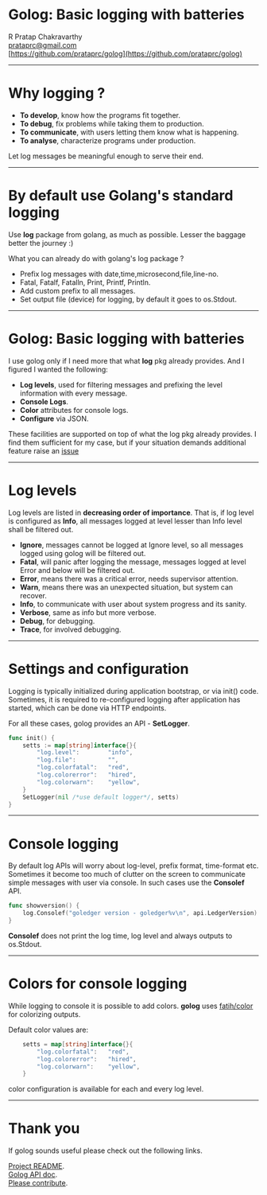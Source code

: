 Golog: Basic logging with batteries
===================================

R Pratap Chakravarthy <br/>
prataprc@gmail.com <br/>
[https://github.com/prataprc/golog](https://github.com/prataprc/golog)

---

Why logging ?
=============

- **To develop**, know how the programs fit together.
- **To debug**, fix problems while taking them to production.
- **To communicate**, with users letting them know what is happening.
- **To analyse**, characterize programs under production.

Let log messages be meaningful enough to serve their end.

---

By default use Golang's standard logging
========================================

Use __log__ package from golang, as much as possible. Lesser the
baggage better the journey :)

What you can already do with golang's log package ?

- Prefix log messages with date,time,microsecond,file,line-no.
- Fatal, Fatalf, Fatalln, Print, Printf, Println.
- Add custom prefix to all messages.
- Set output file (device) for logging, by default it goes to os.Stdout.

---

Golog: Basic logging with batteries
===================================

I use golog only if I need more that what __log__ pkg already provides.
And I figured I wanted the following:

- **Log levels**, used for filtering messages and prefixing the level
information with every message.
- **Console Logs**.
- **Color**  attributes for console logs.
- **Configure** via JSON.

These facilities are supported on top of what the log pkg already
provides. I find them sufficient for my case, but if your situation
demands additional feature raise an
[issue](http://github.com/prataprc/golog/issues)

---

Log levels
==========

Log levels are listed in __decreasing order of importance__. That is,
if log level is configured as __Info__, all messages logged at level lesser
than Info level shall be filtered out.

- **Ignore**, messages cannot be logged at Ignore level, so all messages
logged using golog will be filtered out.
- **Fatal**, will panic after logging the message, messages logged at level
Error and below will be filtered out.
- **Error**, means there was a critical error, needs supervisor attention.
- **Warn**, means there was an unexpected situation, but system can recover.
- **Info**, to communicate with user about system progress and its sanity.
- **Verbose**, same as info but more verbose.
- **Debug**, for debugging.
- **Trace**, for involved debugging.

---

Settings and configuration
==========================

Logging is typically initialized during application bootstrap, or via init()
code. Sometimes, it is required to re-configured logging after application
has started, which can be done via HTTP endpoints.

For all these cases, golog provides an API - **SetLogger**.

```go
func init() {
    setts := map[string]interface{}{
		"log.level":        "info",
		"log.file":         "",
		"log.colorfatal":   "red",
		"log.colorerror":   "hired",
		"log.colorwarn":    "yellow",
	}
    SetLogger(nil /*use default logger*/, setts)
}
```

---

Console logging
===============

By default log APIs will worry about log-level, prefix format, time-format
etc. Sometimes it become too much of clutter on the screen to communicate simple
messages with user via console. In such cases use the **Consolef** API.

```go
func showversion() {
    log.Consolef("goledger version - goledger%v\n", api.LedgerVersion)
}
```

**Consolef** does not print the log time, log level and always outputs to
os.Stdout.

---

Colors for console logging
==========================

While logging to console it is possible to add colors. **golog** uses
[fatih/color](http://github.com/fatih/color) for colorizing outputs.

Default color values are:

```go
    setts = map[string]interface{}{
        "log.colorfatal":   "red",
        "log.colorerror":   "hired",
        "log.colorwarn":    "yellow",
    }
```

color configuration is available for each and every log level.

---

Thank you
=========

If golog sounds useful please check out the following links.

[Project README](https://github.com/prataprc/golog). <br/>
[Golog API doc](https://godoc.org/github.com/prataprc/golog). <br/>
[Please contribute](https://github.com/prataprc/golog/issues). <br/>
